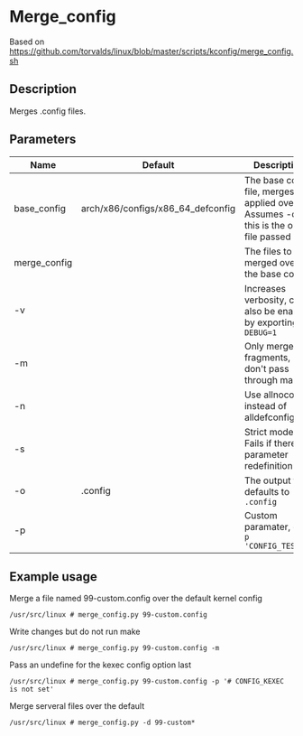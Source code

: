 # Merge_config

Based on https://github.com/torvalds/linux/blob/master/scripts/kconfig/merge_config.sh

## Description

Merges .config files.  


## Parameters

| Name	        | Default			                | Description												                                    |
| ------------- | --------------------------------- | --------------------------------------------------------------------------------------------- |
| base_config	| arch/x86/configs/x86_64_defconfig | The base config file, merges are applied over it. Assumes -d if this is the only file passed  |
| merge_config	|				                    | The files to be merged over the base config.                                                  |
| -v		    |				                    | Increases verbosity, can also be enabled by exporting `DEBUG=1`						        |
| -m		    | 				                    | Only merge fragments, don't pass through make								                    |
| -n            |                                   | Use allnoconfig instead of alldefconfig                                                       |
| -s            |                                   | Strict mode: Fails if there is a parameter redefinition                                       |
| -o		    | .config			                | The output file, defaults to `.config`									                    |
| -p            |                                   | Custom paramater, ex: `-p 'CONFIG_TEST=1'`                                                    |

## Example usage

Merge a file named 99-custom.config over the default kernel config

`/usr/src/linux # merge_config.py 99-custom.config `


Write changes but do not run make

`/usr/src/linux # merge_config.py 99-custom.config -m`


Pass an undefine for the kexec config option last

`/usr/src/linux # merge_config.py 99-custom.config -p '# CONFIG_KEXEC is not set'`

Merge serveral files over the default

`/usr/src/linux # merge_config.py -d 99-custom*`

